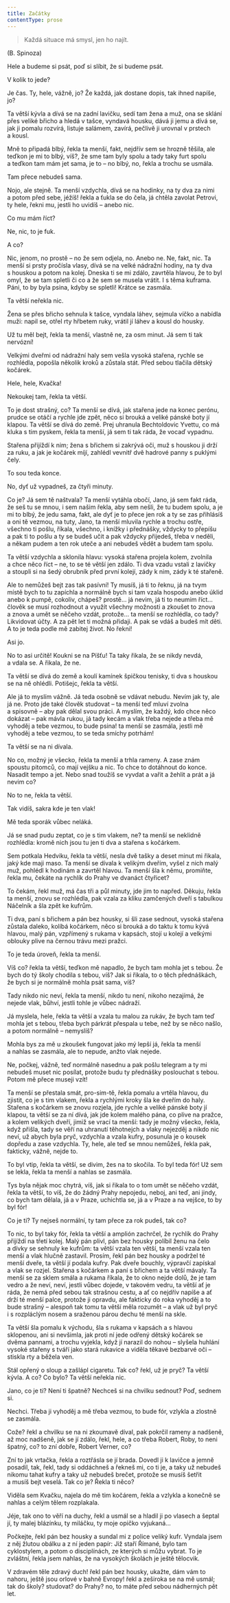 ```yaml
---
title: Začátky
contentType: prose
---
```


<section>

> Každá situace má smysl, jen ho najít.

(B. Spinoza)

Hele a budeme si psát, poď si slíbit, že si budeme psát.

V kolik to jede?

Je čas. Ty, hele, vážně, jo? Že každá, jak dostane dopis, tak ihned napíše, jo?

Ta větší kývla a dívá se na zadní lavičku, sedí tam žena a muž, ona se sklání přes veliké břicho a hledá v tašce, vyndavá housku, dává ji jemu a dívá se, jak ji pomalu rozvírá, listuje salámem, zavírá, pečlivě ji urovnal v prstech a kousl.

Mně to připadá blbý, řekla ta menší, fakt, nejdřív sem se hrozně těšila, ale teďkon je mi to blbý, víš?, že sme tam byly spolu a tady taky furt spolu a teďkon tam mám jet sama, je to – no blbý, no, řekla a trochu se usmála.

Tam přece nebudeš sama.

Nojo, ale stejně. Ta menší vzdychla, dívá se na hodinky, na ty dva za nimi a potom před sebe, jéžíš! řekla a ťukla se do čela, já chtěla zavolat Petrovi, ty hele, řekni mu, jestli ho uvidíš – anebo nic.

Co mu mám říct?

Ne, nic, to je fuk.

A co?

Nic, jenom, no prostě – no že sem odjela, no. Anebo ne. Ne, fakt, nic. Ta menší si prsty pročísla vlasy, dívá se na velké nádražní hodiny, na ty dva s houskou a potom na kolej. Dneska ti se mi zdálo, zavrtěla hlavou, že to byl omyl, že se tam spletli či co a že sem se musela vrátit. I s těma kuframa. Páni, to by byla psina, kdyby se spletli! Krátce se zasmála.

Ta větší neřekla nic.

Žena se přes břicho sehnula k tašce, vyndala láhev, sejmula víčko a nabídla muži: napil se, otřel rty hřbetem ruky, vrátil jí láhev a kousl do housky.

Už tu měl bejt, řekla ta menší, vlastně ne, za osm minut. Já sem ti tak nervózní!

Velkými dveřmi od nádražní haly sem vešla vysoká stařena, rychle se rozhlédla, popošla několik kroků a zůstala stát. Před sebou tlačila dětský kočárek.

Hele, hele, Kvačka!

Nekoukej tam, řekla ta větší.

To je dost strašný, co? Ta menší se dívá, jak stařena jede na konec perónu, prudce se otáčí a rychle jde zpět, něco si brouká a veliké pánské boty jí klapou. Ta větší se dívá do země. Prej uhranula Bechtoldovic Yvettu, co má kluka s tim pyskem, řekla ta menší, já sem ti tak ráda, že vocaď vypadnu.

Stařena přijíždí k nim; žena s břichem si zakrývá oči, muž s houskou ji drží za ruku, a jak je kočárek míjí, zahlédl vevnitř dvě hadrové panny s puklými čely.

To sou teda konce.

No, dyť už vypadneš, za čtyři minuty.

Co je? Já sem tě naštvala? Ta menší vytáhla obočí, Jano, já sem fakt ráda, že seš tu se mnou, i sem našim řekla, aby sem nešli, že tu budem spolu, a je mi to blbý, že jedu sama, fakt, ale dyť je to přece jen rok a ty se zas přihlásíš a oni tě vezmou, na tuty, Jano, ta menší mluvila rychle a trochu ostře, všechno ti pošlu, říkala, všechno, i knížky i přednášky, vždycky to přepíšu a pak ti to pošlu a ty se budeš učit a pak vždycky přijedeš, třeba v neděli, a někam pudem a ten rok uteče a ani nebudeš vědět a budem tam spolu.

Ta větší vzdychla a sklonila hlavu: vysoká stařena projela kolem, zvolnila a chce něco říct – ne, to se té větší jen zdálo. Ti dva vzadu vstali z lavičky a stoupli si na šedý obrubník před první kolejí, zády k nim, zády k té stařeně.

Ale to nemůžeš bejt zas tak pasívní! Ty musíš, já ti to řeknu, já na tvym místě bych to tu zapíchla a normálně bych si tam vzala hospodu anebo úklid anebo k pumpě, cokoliv, chápeš? prostě… já nevim, já ti to neumim říct… člověk se musí rozhodnout a využít všechny možnosti a zkoušet to znova a znova a umět se něčeho vzdát, protože… ta menší se rozhlédla, co tady? Likvidovat účty. A za pět let ti možná přidaji. A pak se vdáš a budeš mít děti. A to je teda podle mě zabitej život. No řekni!

Asi jo.

No to asi určitě! Koukni se na Píšťu! Ta taky řikala, že se nikdy nevdá, a vdala se. A řikala, že ne.

Ta větší se dívá do země a koulí kamínek špičkou tenisky, ti dva s houskou se na ně ohlédli. Potišejc, řekla ta větší.

Ale já to myslím vážně. Já teda osobně se vdávat nebudu. Nevím jak ty, ale já ne. Proto jde také člověk studovat – ta menší teď mluví zvolna a spisovně – aby pak dělal svou práci. A myslím, že každý, kdo chce něco dokázat – pak mávla rukou, já tady kecám a vlak třeba nejede a třeba mě vyhoděj a tebe vezmou, to bude psina! ta menší se zasmála, jestli mě vyhoděj a tebe vezmou, to se teda smíchy potrhám!

Ta větší se na ni dívala.

No co, možný je všecko, řekla ta menší a trhla rameny. A zase znám spoustu pitomců, co mají vejšku a nic. To chce to dotáhnout do konce. Nasadit tempo a jet. Nebo snad toužíš se vyvdat a vařit a žehlit a prát a já nevim co?

No to ne, řekla ta větší.

Tak vidíš, sakra kde je ten vlak!

Mě teda sporák vůbec neláká.

Já se snad pudu zeptat, co je s tim vlakem, ne? ta menší se neklidně rozhlédla: kromě nich jsou tu jen ti dva a stařena s kočárkem.

Sem potkala Hedviku, řekla ta větší, nesla dvě tašky a deset minut mi řikala, jaký kde maji maso. Ta menší se dívala k velikým dveřím, vyšel z nich malý muž, pohlédl k hodinám a zavrtěl hlavou. Ta menší šla k němu, promiňte, řekla mu, čekáte na rychlík do Prahy ve dvanáct čtyřicet?

To čekám, řekl muž, má čas tři a půl minuty, jde jim to napřed. Děkuju, řekla ta menší, znovu se rozhlédla, pak vzala za kliku zamčených dveří s tabulkou Náčelník a šla zpět ke kufrům.

Ti dva, paní s břichem a pán bez housky, si šli zase sednout, vysoká stařena zůstala daleko, kolíbá kočárkem, něco si brouká a do taktu k tomu kývá hlavou, malý pán, vzpřímený s rukama v kapsách, stojí u kolejí a velkými oblouky plive na černou trávu mezi pražci.

To je teda úroveň, řekla ta menší.

Víš co? řekla ta větší, teďkon mě napadlo, že bych tam mohla jet s tebou. Že bych do tý školy chodila s tebou, víš? Jak si řikala, to o těch přednáškách, že bych si je normálně mohla psát sama, víš?

Tady nikdo nic neví, řekla ta menší, nikdo tu není, nikoho nezajímá, že nejede vlak, bůhví, jestli tohle je vůbec nádraží.

Já myslela, hele, řekla ta větší a vzala tu malou za rukáv, že bych tam teď mohla jet s tebou, třeba bych párkrát přespala u tebe, než by se něco našlo, a potom normálně – nemyslíš?

Mohla bys za mě u zkoušek fungovat jako mý lepší já, řekla ta menší a nahlas se zasmála, ale to nepude, anžto vlak nejede.

Ne, počkej, vážně, teď normálně nasednu a pak pošlu telegram a ty mi nebudeš muset nic posílat, protože budu ty přednášky poslouchat s tebou. Potom mě přece museji vzít!

Ta menší se přestala smát, pro-sim-tě, řekla pomalu a vrtěla hlavou, du zjistit, co je s tim vlakem, řekla a rychlými kroky šla ke dveřím do haly. Stařena s kočárkem se znovu rozjela, jde rychle a veliké pánské boty jí klapou, ta větší se za ní dívá, jak jde kolem malého pána, co plive na pražce, a kolem velikých dveří, jimiž se vrací ta menší: tady je možný všecko, řekla, když přišla, tady se věří na uhranutí těhotnejch a vlaky nejezděj a nikdo nic neví, už abych byla pryč, vzdychla a vzala kufry, posunula je o kousek dopředu a zase vzdychla. Ty, hele, ale teď se mnou nemůžeš, řekla pak, fakticky, vážně, nejde to.

To byl vtip, řekla ta větší, se divim, žes na to skočila. To byl teda fór! Už sem se lekla, řekla ta menší a nahlas se zasmála.

Tys byla nějak moc chytrá, víš, jak si řikala to o tom umět se něčeho vzdát, řekla ta větší, to víš, že do žádný Prahy nepojedu, neboj, ani teď, ani jindy, co bych tam dělala, já a v Praze, uchichtla se, já a v Praze a na vejšce, to by byl fór!

Co je ti? Ty nejseš normální, ty tam přece za rok pudeš, tak co?

To nic, to byl taky fór, řekla ta větší a amplión zachrčel, že rychlík do Prahy přijíždí na třetí kolej. Malý pán plivl, pán bez housky políbil ženu na čelo a dívky se sehnuly ke kufrům: ta větší vzala ten větší, ta menší vzala ten menší a vlak hlučně zastavil. Prosím, řekl pán bez housky a podržel té menší dveře, ta větší jí podala kufry. Pak dveře bouchly, výpravčí zapískal a vlak se rozjel. Stařena s kočárkem a paní s břichem a ta větší mávaly. Ta menší se za sklem smála a rukama říkala, že to okno nejde dolů, že je tam vedro a že neví, neví, jestli vůbec dojede, v takovém vedru, ta větší ať je ráda, že nemá před sebou tak strašnou cestu, a ať co nejdřív napíše a ať drží té menší palce, protože ji opravdu, ale fakticky do roka vyhoděj a to bude strašný – alespoň tak tomu ta větší měla rozumět – a vlak už byl pryč i s rozpláclým nosem a sraženou párou dechu té menší na skle.

Ta větší šla pomalu k východu, šla s rukama v kapsách a s hlavou sklopenou, ani si nevšimla, jak proti ní jede odřený dětský kočárek se dvěma pannami, a trochu vyjekla, když jí narazil do nohou – slyšela huhlání vysoké stařeny s tváří jako stará rukavice a viděla těkavé bezbarvé oči – stiskla rty a běžela ven.

Stál opřený o sloup a zašlápl cigaretu. Tak co? řekl, už je pryč? Ta větší kývla. A co? Co bylo? Ta větší neřekla nic.

Jano, co je ti? Není ti špatně? Nechceš si na chvilku sednout? Poď, sednem si.

Nechci. Třeba ji vyhoděj a mě třeba vezmou, to bude fór, vzlykla a zlostně se zasmála.

Cože? řekl a chvilku se na ni zkoumavě díval, pak pokrčil rameny a nadšeně, až moc nadšeně, jak se jí zdálo, řekl, hele, a co třeba Robert, Roby, to neni špatný, co? to zní dobře, Robert Verner, co?

Zní to jak vrtačka, řekla a roztřásla se jí brada. Dovedl ji k lavičce a jemně posadil, tak, řekl, tady si oddáchneš a řekneš mi, co ti je, a taky už nebudeš nikomu tahat kufry a taky už nebudeš brečet, protože se musíš šetřit a musíš bejt veselá. Tak co je? Řekla ti něco?

Viděla sem Kvačku, najela do mě tim kočárem, řekla a vzlykla a konečně se nahlas a celým tělem rozplakala.

Jéje, tak ono to věří na duchy, řekl a usmál se a hladil ji po vlasech a šeptal jí, ty malej blázínku, ty miláčku, ty moje opičko vyjukaná…

</section>

<section>

Počkejte, řekl pán bez housky a sundal mi z police veliký kufr. Vyndala jsem z něj žlutou obálku a z ní jeden papír: Již staří Římané, bylo tam cyklostylem, a potom o disciplínách, ze kterých si můžu vybrat. To je zvláštní, řekla jsem nahlas, že na vysokých školách je ještě tělocvik.

V zdravém těle zdravý duch! řekl pán bez housky, ukažte, dám vám to nahoru, ještě jsou orlové v bahně Evropy! řekl a zeširoka se na mě usmál; tak do školy? studovat? do Prahy? no, to máte před sebou nádherných pět let.

</section>
